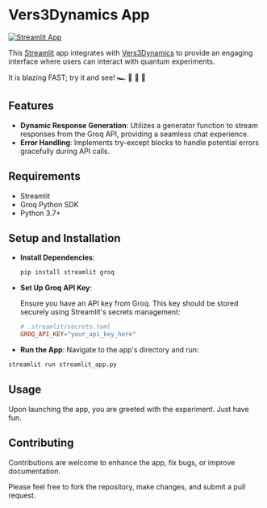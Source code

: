 # Vers3Dynamics App

[![Streamlit App](https://static.streamlit.io/badges/streamlit_badge_black_white.svg)](https://woodyard.streamlit.app/)


This [Streamlit](https://streamlit.io/) app integrates with [Vers3Dynamics](https://vers3dynamics.io/) to provide an engaging interface where users can interact with quantum experiments.

It is blazing FAST; try it and see! 🏎️ 💨 💨 💨

## Features

- **Dynamic Response Generation**: Utilizes a generator function to stream responses from the Groq API, providing a seamless chat experience.
- **Error Handling**: Implements try-except blocks to handle potential errors gracefully during API calls.

## Requirements

- Streamlit
- Groq Python SDK
- Python 3.7+

## Setup and Installation

- **Install Dependencies**:

  ```bash
  pip install streamlit groq
  ```

- **Set Up Groq API Key**:

  Ensure you have an API key from Groq. This key should be stored securely using Streamlit's secrets management:

  ```toml
  # .streamlit/secrets.toml
  GROQ_API_KEY="your_api_key_here"
  ```

- **Run the App**:
  Navigate to the app's directory and run:

```bash
streamlit run streamlit_app.py
```

## Usage

Upon launching the app, you are greeted with the experiment. Just have fun.

## Contributing

Contributions are welcome to enhance the app, fix bugs, or improve documentation.

Please feel free to fork the repository, make changes, and submit a pull request.
